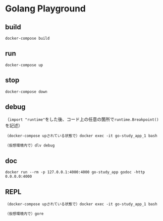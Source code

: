 # Golang Playground

## build
`docker-compose build`

## run
`docker-compose up`

## stop
`docker-compose down`

## debug

（`import "runtime"`をした後、コード上の任意の箇所で`runtime.Breakpoint()`を記述）

`（docker-compose upされている状態で）docker exec -it go-study_app_1 bash`

`（仮想環境内で）dlv debug`

## doc

`docker run --rm -p 127.0.0.1:4000:4000 go-study_app godoc -http 0.0.0.0:4000`

## REPL

`（docker-compose upされている状態で）docker exec -it go-study_app_1 bash`

`（仮想環境内で）gore`

